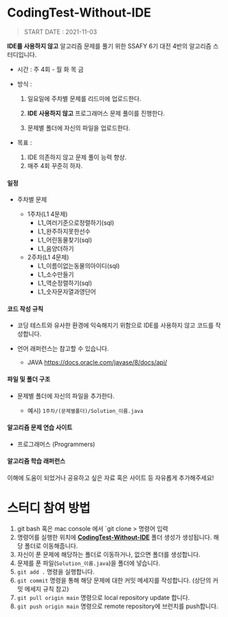 # CodingTest-Without-IDE
> START DATE : 2021-11-03

**IDE를 사용하지 않고** 알고리즘 문제를 풀기 위한 SSAFY 6기 대전 4반의 알고리즘 스터디입니다.

- 시간 : 주 4회 - 월 화 목 금

- 방식 :  

  1. 일요일에 주차별 문제를 리드미에 업로드한다.

  2. **IDE 사용하지 않고** 프로그래머스 문제 풀이를 진행한다.

  3. 문제별 폴더에 자신의 파일을 업로드한다.

- 목표 :

  1. IDE 의존하지 않고 문제 풀이 능력 향상.
  2. 매주 4회 꾸준히 하자.

#### **일정**

- 주차별 문제

   - 1주차(L1 4문제)
      - L1_여러기준으로정렬하기(sql)
      - L1_완주하지못한선수
      - L1_어린동물찾기(sql)
      - L1_음양더하기
  - 2주차(L1 4문제)
    - L1_이름이없는동물의아이디(sql)
    - L1_소수만들기
    - L1_역순정렬하기(sql)
    - L1_숫자문자열과영단어

#### **코드 작성 규칙**

- 코딩 테스트와 유사한 환경에 익숙해지기 위함으로 IDE를 사용하지 않고 코드를 작성합니다.

- 언어 래퍼런스는 참고할 수 있습니다.

  - JAVA https://docs.oracle.com/javase/8/docs/api/

    

#### **파일 및 폴더 구조**

- 문제별 폴더에 자신의 파일을 추가한다.

  - 예시) `1주차/(문제별폴더)/Solution_이름.java`

    

#### **알고리즘 문제 연습 사이트**

- 프로그래머스 (Programmers)

  

#### **알고리즘 학습 래퍼런스**

이해에 도움이 되었거나 공유하고 싶은 자료 혹은 사이트 등 자유롭게 추가해주세요!

# **스터디 참여 방법**

1. git bash 혹은 mac console 에서 `git clone > 명령어 입력
2. 명령어를 실행한 위치에 **[CodingTest-Without-IDE](https://github.com/S6-Daejeon4-Study/CodingTest-Without-IDE)** 폴더 생성가 생성됩니다. 해당 폴더로 이동해줍니다.
3. 자신이 푼 문제에 해당하는 폴더로 이동하거나, 없으면 폴더를 생성합니다.
4. 문제를 푼 파일(`Solution_이름.java`)을 폴더에 넣습니다.
5. `git add .` 명령을 실행합니다.
6. `git commit` 명령을 통해 해당 문제에 대한 커밋 메세지를 작성합니다. (상단의 커밋 메세지 규칙 참고)
7. `git pull origin main` 명령으로 local repository update 합니다.
8. `git push origin main` 명령으로 remote repository에 브런치를 push합니다.

